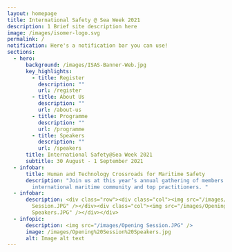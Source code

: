 ```yaml
---
layout: homepage
title: International Safety @ Sea Week 2021
description: 1 Brief site description here
image: /images/isomer-logo.svg
permalink: /
notification: Here's a notification bar you can use!
sections:
  - hero:
      background: /images/ISAS-Banner-Web.jpg
      key_highlights:
        - title: Register
          description: ""
          url: /register
        - title: About Us
          description: ""
          url: /about-us
        - title: Programme
          description: ""
          url: /programme
        - title: Speakers
          description: ""
          url: /speakers
      title: International Safety@Sea Week 2021
      subtitle: 30 August - 1 September 2021
  - infobar:
      title: Human and Technology Crossroads for Maritime Safety
      description: "Join us at this year’s annual gathering of members of the
        international maritime community and top practitioners. "
  - infobar:
      description: <div class="row"><div class="col"><img src="/images/Opening
        Session.JPG" /></div><div class="col"><img src="/images/Opening Session
        Speakers.JPG" /></div></div>
  - infopic:
      description: <img src="/images/Opening Session.JPG" />
      image: /images/Opening%20Session%20Speakers.jpg
      alt: Image alt text
---
```

